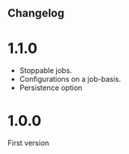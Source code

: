 Changelog
-

# 1.1.0
- Stoppable jobs.
- Configurations on a job-basis.
- Persistence option


# 1.0.0
First version
